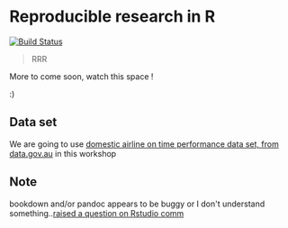 # Reproducible research in R

[![Build Status](https://travis-ci.org/MonashDataFluency/r-rep-res.svg?branch=master)](https://travis-ci.org/MonashDataFluency/r-rep-res)

> RRR

More to come soon, watch this space !

:)

## Data set

We are going to use [domestic airline on time performance data set, from data.gov.au](https://data.gov.au/data/dataset/domestic-airline-on-time-performance/resource/cf663ed1-0c5e-497f-aea9-e74bfda9cf44) in this workshop

## Note

bookdown and/or pandoc appears to be buggy or I don't understand something..[raised a question on Rstudio comm](https://community.rstudio.com/t/feels-like-a-bug-in-rendering-gitbook-can-somebody-chec-help/33762/2)
